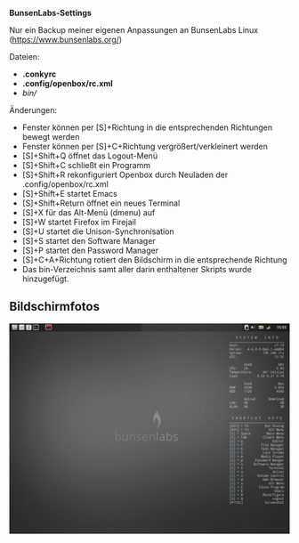 **BunsenLabs-Settings**

Nur ein Backup meiner eigenen Anpassungen an BunsenLabs Linux (https://www.bunsenlabs.org/)

Dateien:
* **.conkyrc**
* **.config/openbox/rc.xml**
* *bin/*
 
Änderungen:
* Fenster können per [S]+Richtung in die entsprechenden Richtungen bewegt werden
* Fenster können per [S]+C+Richtung vergrößert/verkleinert werden
* [S]+Shift+Q öffnet das Logout-Menü
* [S]+Shift+C schließt ein Programm
* [S]+Shift+R rekonfiguriert Openbox durch Neuladen der .config/openbox/rc.xml
* [S]+Shift+E startet Emacs
* [S]+Shift+Return öffnet ein neues Terminal
* [S]+X für das Alt-Menü (dmenu) auf
* [S]+W startet Firefox im Firejail
* [S]+U startet die Unison-Synchronisation
* [S]+S startet den Software Manager
* [S]+P startet den Password Manager
* [S]+C+A+Richtung rotiert den Bildschirm in die entsprechende Richtung
* Das bin-Verzeichnis samt aller darin enthaltener Skripts wurde hinzugefügt.

Bildschirmfotos
---------------
![Bildschirmfoto](/screenshot.png)

